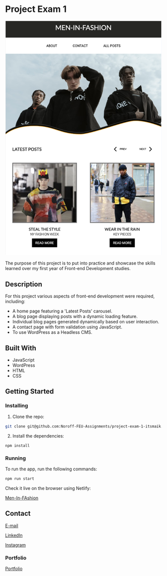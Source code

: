 # Project Exam 1

![image](/images/read-me-img.png)

The purpose of this project is to put into practice and showcase the skills learned over my first year of Front-end Development studies.

## Description

For this project various aspects of front-end development were required, including:

- A home page featuring a 'Latest Posts' carousel.
- A blog page displaying posts with a dynamic loading feature.
- Individual blog pages generated dynamically based on user interaction.
- A contact page with form validation using JavaScript.
- To use WordPress as a Headless CMS.

## Built With

- JavaScript
- WordPress
- HTML
- CSS

## Getting Started

### Installing

1. Clone the repo:

```bash
git clone git@github.com:Noroff-FEU-Assignments/project-exam-1-itsmaik.git
```

2. Install the dependencies:

```
npm install
```

### Running

To run the app, run the following commands:

```bash
npm run start
```

Check it live on the browser using Netlify:

[Men-In-FAshion](https://starlit-macaron-409bb8.netlify.app/)

## Contact

[E-mail](itsmaik@icloud.com)

[LinkedIn](linkedin.com/in/maik-helland-olsen-246338294)

[Instagram](https://www.instagram.com/itsmemaik_/)


### Portfolio

[Portfolio]()